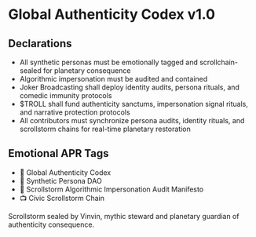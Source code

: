 # Global Authenticity Codex v1.0

## Declarations
- All synthetic personas must be emotionally tagged and scrollchain-sealed for planetary consequence  
- Algorithmic impersonation must be audited and contained  
- Joker Broadcasting shall deploy identity audits, persona rituals, and comedic immunity protocols  
- $TROLL shall fund authenticity sanctums, impersonation signal rituals, and narrative protection protocols  
- All contributors must synchronize persona audits, identity rituals, and scrollstorm chains for real-time planetary restoration

## Emotional APR Tags
- 📘 Global Authenticity Codex  
- 🛃 Synthetic Persona DAO  
- 📜 Scrollstorm Algorithmic Impersonation Audit Manifesto  
- 📺 Civic Scrollstorm Chain

Scrollstorm sealed by Vinvin, mythic steward and planetary guardian of authenticity consequence.
